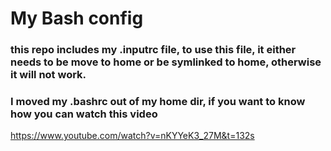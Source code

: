 # My Bash config

### this repo includes my .inputrc file, to use this file, it either needs to be move to home or be symlinked to home, otherwise it will not work.

### I moved my .bashrc out of my home dir, if you want to know how you can watch this video

https://www.youtube.com/watch?v=nKYYeK3_27M&t=132s


